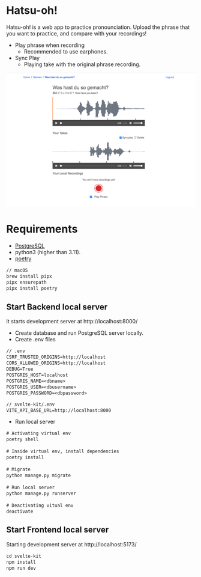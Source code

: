 # Hatsu-oh!

Hatsu-oh! is a web app to practice pronounciation.
Upload the phrase that you want to practice, and compare with your recordings!

- Play phrase when recording
  - Recommended to use earphones.
- Sync Play
  - Playing take with the original phrase recording.

![Screentshot of hatsu-oh! app phrase detail page.](/assets/hatsuon_app_screen_shot.png)

# Requirements

- [PostgreSQL](https://www.postgresql.org/download/)
- python3 (higher than 3.11).
- [poetry](https://python-poetry.org/docs/)

```
// macOS
brew install pipx
pipx ensurepath
pipx install poetry
```

## Start Backend local server

It starts development server at http://localhost:8000/

- Create database and run PostgreSQL server locally.
- Create .env files

```
// .env
CSRF_TRUSTED_ORIGINS=http://localhost
CORS_ALLOWED_ORIGINS=http://localhost
DEBUG=True
POSTGRES_HOST=localhost
POSTGRES_NAME=<dbname>
POSTGRES_USER=<dbusername>
POSTGRES_PASSWORD=<dbpassword>
```

```
// svelte-kit/.env
VITE_API_BASE_URL=http://localhost:8000
```

- Run local server

```
# Activating virtual env
poetry shell

# Inside virtual env, install dependencies
poetry install

# Migrate
python manage.py migrate

# Run local server
python manage.py runserver

# Deactivating vitual env
deactivate
```

## Start Frontend local server

Starting development server at http://localhost:5173/

```
cd svelte-kit
npm install
npm run dev
```
